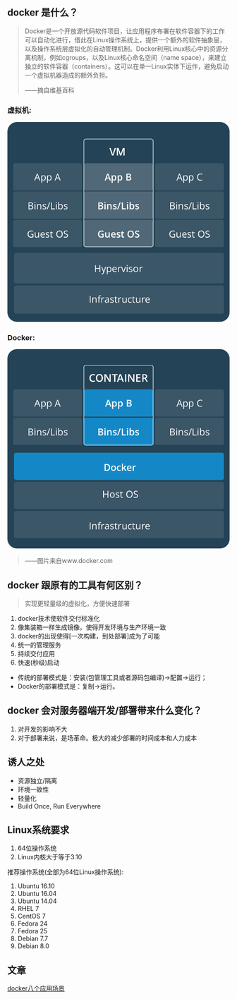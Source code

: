 ## docker 是什么？

> Docker是一个开放源代码软件项目，让应用程序布署在软件容器下的工作可以自动化进行，借此在Linux操作系统上，提供一个额外的软件抽象层，以及操作系统层虚拟化的自动管理机制。Docker利用Linux核心中的资源分离机制，例如cgroups，以及Linux核心命名空间（name space），来建立独立的软件容器（containers）。这可以在单一Linux实体下运作，避免启动一个虚拟机器造成的额外负担。
>
> ——摘自维基百科

### 虚拟机:

![vm](/img/docker/VM.png)

### Docker:

![docker](/img/docker/Docker.png)

> ——图片来自www.docker.com



## docker 跟原有的工具有何区别？

> 实现更轻量级的虚拟化，方便快速部署

1. docker技术使软件交付标准化
2. 像集装箱一样生成镜像，使得开发环境与生产环境一致
3. docker的出现使得[一次构建，到处部署]成为了可能
4. 统一的管理服务
5. 持续交付应用
6. 快速(秒级)启动

- 传统的部署模式是：安装(包管理工具或者源码包编译)->配置->运行；
- Docker的部署模式是：复制->运行。

## docker 会对服务器端开发/部署带来什么变化？

1. 对开发的影响不大
2. 对于部署来说，是场革命。极大的减少部署的时间成本和人力成本

## 诱人之处

- 资源独立/隔离
- 环境一致性
- 轻量化
- Build Once, Run Everywhere 

## Linux系统要求

1. 64位操作系统
2. Linux内核大于等于3.10

推荐操作系统(全部为64位Linux操作系统):

1. Ubuntu 16.10
2. Ubuntu 16.04
3. Ubuntu 14.04
4. RHEL 7
5. CentOS 7
6. Fedora 24
7. Fedora 25
8. Debian 7.7
9. Debian 8.0



## 文章

[docker八个应用场景](http://dockone.io/article/126)